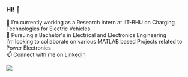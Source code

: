 ### Hi! 👋


🔭 I’m currently working as a Research Intern at IIT-BHU on Charging Technologies for Electric Vehicles<br/>
🌱 Pursuing a Bachelor's in Electrical and Electronics Engineering <br/>
I’m looking to collaborate on various MATLAB based Projects related to Power Electronics  <br/>
📫 Connect with me on [LinkedIn](https://www.linkedin.com/in/souvik-datta03/)

![](https://komarev.com/ghpvc/?username=souvik0306)
